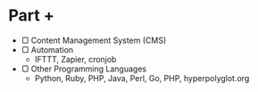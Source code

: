 # Part +

* ▢ Content Management System (CMS)
* ▢ Automation
  * IFTTT, Zapier, cronjob
* ▢ Other Programming Languages
  * Python, Ruby, PHP, Java, Perl, Go, PHP, hyperpolyglot.org
